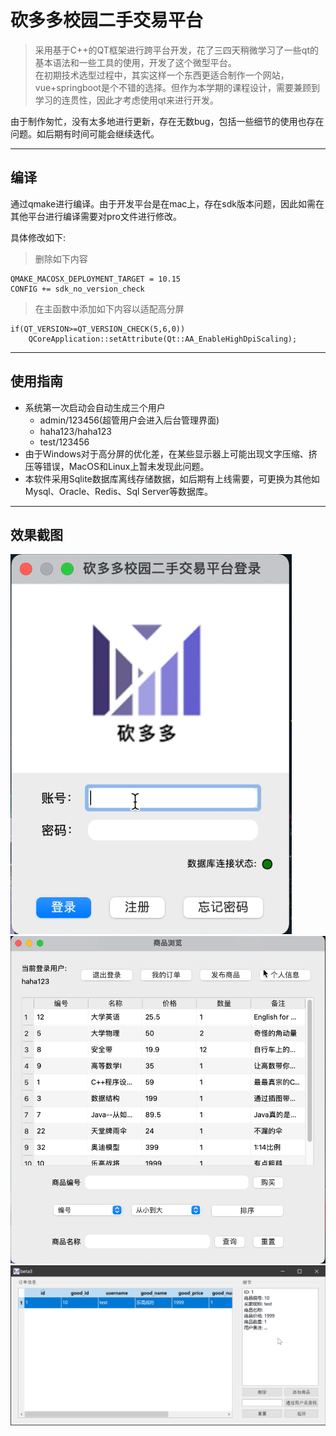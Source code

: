 # 砍多多校园二手交易平台

> 采用基于C++的QT框架进行跨平台开发，花了三四天稍微学习了一些qt的基本语法和一些工具的使用，开发了这个微型平台。  
> 在初期技术选型过程中，其实这样一个东西更适合制作一个网站，vue+springboot是个不错的选择。但作为本学期的课程设计，需要兼顾到学习的连贯性，因此才考虑使用qt来进行开发。

由于制作匆忙，没有太多地进行更新，存在无数bug，包括一些细节的使用也存在问题。如后期有时间可能会继续迭代。

---

## 编译

通过qmake进行编译。由于开发平台是在mac上，存在sdk版本问题，因此如需在其他平台进行编译需要对pro文件进行修改。

具体修改如下:
> 删除如下内容
```
QMAKE_MACOSX_DEPLOYMENT_TARGET = 10.15
CONFIG += sdk_no_version_check
```
> 在主函数中添加如下内容以适配高分屏
```
if(QT_VERSION>=QT_VERSION_CHECK(5,6,0))
    QCoreApplication::setAttribute(Qt::AA_EnableHighDpiScaling);
```

---

## 使用指南

- 系统第一次启动会自动生成三个用户
    - admin/123456(超管用户会进入后台管理界面)
    - haha123/haha123
    - test/123456
- 由于Windows对于高分屏的优化差，在某些显示器上可能出现文字压缩、挤压等错误，MacOS和Linux上暂未发现此问题。
- 本软件采用Sqlite数据库离线存储数据，如后期有上线需要，可更换为其他如Mysql、Oracle、Redis、Sql Server等数据库。

---

## 效果截图
![](1.png)
![](2.png)
![](3.png)